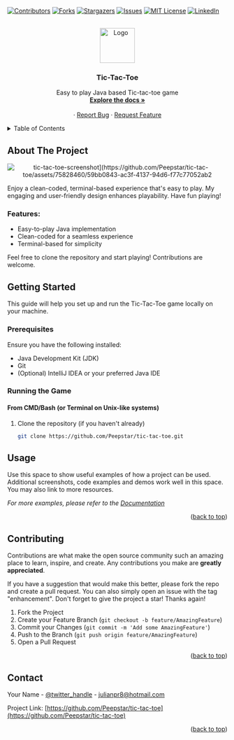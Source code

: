 <!-- Improved compatibility of back to top link: See: https://github.com/othneildrew/Best-README-Template/pull/73 -->
<a name="readme-top"></a>
<!--
*** Thanks for checking out the Best-README-Template. If you have a suggestion
*** that would make this better, please fork the repo and create a pull request
*** or simply open an issue with the tag "enhancement".
*** Don't forget to give the project a star!
*** Thanks again! Now go create something AMAZING! :D
-->



<!-- PROJECT SHIELDS -->
<!--
*** I'm using markdown "reference style" links for readability.
*** Reference links are enclosed in brackets [ ] instead of parentheses ( ).
*** See the bottom of this document for the declaration of the reference variables
*** for contributors-url, forks-url, etc. This is an optional, concise syntax you may use.
*** https://www.markdownguide.org/basic-syntax/#reference-style-links
-->
[![Contributors][contributors-shield]][contributors-url]
[![Forks][forks-shield]][forks-url]
[![Stargazers][stars-shield]][stars-url]
[![Issues][issues-shield]][issues-url]
[![MIT License][license-shield]][license-url]
[![LinkedIn][linkedin-shield]][linkedin-url]



<!-- PROJECT LOGO -->
<br />
<div align="center">
  <a href="https://github.com/Peepstar/tic-tac-toe">
    <img src="https://github.com/Peepstar/tic-tac-toe/assets/75828460/357dec3f-3589-468d-a18a-c858091313f7" alt="Logo" width="80" height="80">
  </a>


<h3 align="center">Tic-Tac-Toe</h3>

  <p align="center">
    Easy to play Java based Tic-tac-toe game
    <br />
    <a href="https://github.com/Peepstar/tic-tac-toe/blob/main/README.md"><strong>Explore the docs »</strong></a>
    <br />
    <br />
    ·
    <a href="https://github.com/Peepstar/tic-tac-toe/issues">Report Bug</a>
    ·
    <a href="https://github.com/Peepstar/tic-tac-toe/issues">Request Feature</a>
  </p>
</div>



<!-- TABLE OF CONTENTS -->
<details>
  <summary>Table of Contents</summary>
  <ol>
    <li>
      <a href="#about-the-project">About The Project</a>
    </li>
    <li>
      <a href="#getting-started">Getting Started</a>
      <ul>
        <li><a href="#prerequisites">Prerequisites</a></li>
        <li><a href="#installation">Installation</a></li>
      </ul>
    </li>
    <li><a href="#usage">Usage</a></li>
    <li><a href="#roadmap">Roadmap</a></li>
    <li><a href="#contributing">Contributing</a></li>
    <li><a href="#license">License</a></li>
    <li><a href="#contact">Contact</a></li>
    <li><a href="#acknowledgments">Acknowledgments</a></li>
  </ol>
</details>



<!-- ABOUT THE PROJECT -->
## About The Project

<p align="center">
  <img src="https://github.com/Peepstar/tic-tac-toe/assets/75828460/1e990594-a3ed-4674-8482-71432eaa0436" alt="tic-tac-toe-screenshot](https://github.com/Peepstar/tic-tac-toe/assets/75828460/59bb0843-ac3f-4137-94d6-f77c77052ab2">
</p>

<p>
Enjoy a clean-coded, terminal-based experience that's easy to play. My engaging and user-friendly design  enhances playability. Have fun playing!
</p>

<h3>Features:</h3>
<ul>
  <li>Easy-to-play Java implementation</li>
  <li>Clean-coded for a seamless experience</li>
  <li>Terminal-based for simplicity</li>
</ul>

<p>Feel free to clone the repository and start playing! Contributions are welcome.</p>








<!-- GETTING STARTED -->
## Getting Started

This guide will help you set up and run the Tic-Tac-Toe game locally on your machine.

### Prerequisites

Ensure you have the following installed:

- Java Development Kit (JDK)
- Git
- (Optional) IntelliJ IDEA or your preferred Java IDE

### Running the Game

#### From CMD/Bash (or Terminal on Unix-like systems)

1. Clone the repository (if you haven't already)
   ```bash
   git clone https://github.com/Peepstar/tic-tac-toe.git

<!-- USAGE EXAMPLES -->
## Usage

Use this space to show useful examples of how a project can be used. Additional screenshots, code examples and demos work well in this space. You may also link to more resources.

_For more examples, please refer to the [Documentation](https://example.com)_

<p align="right">(<a href="#readme-top">back to top</a>)</p>



<!-- CONTRIBUTING -->
## Contributing

Contributions are what make the open source community such an amazing place to learn, inspire, and create. Any contributions you make are **greatly appreciated**.

If you have a suggestion that would make this better, please fork the repo and create a pull request. You can also simply open an issue with the tag "enhancement".
Don't forget to give the project a star! Thanks again!

1. Fork the Project
2. Create your Feature Branch (`git checkout -b feature/AmazingFeature`)
3. Commit your Changes (`git commit -m 'Add some AmazingFeature'`)
4. Push to the Branch (`git push origin feature/AmazingFeature`)
5. Open a Pull Request

<p align="right">(<a href="#readme-top">back to top</a>)</p>





<!-- CONTACT -->
## Contact

Your Name - [@twitter_handle](https://twitter.com/twitter_handle) - julianpr8@hotmail.com

Project Link: [https://github.com/Peepstar/tic-tac-toe](https://github.com/Peepstar/tic-tac-toe)

<p align="right">(<a href="#readme-top">back to top</a>)</p>






<!-- MARKDOWN LINKS & IMAGES -->
<!-- https://www.markdownguide.org/basic-syntax/#reference-style-links -->
[contributors-shield]: https://img.shields.io/github/contributors/Peepstar/tic-tac-toe.svg?style=for-the-badge
[contributors-url]: https://github.com/Peepstar/tic-tac-toe/graphs/contributors
[forks-shield]: https://img.shields.io/github/forks/Peepstar/tic-tac-toe.svg?style=for-the-badge
[forks-url]: https://github.com/Peepstar/tic-tac-toe/network/members
[stars-shield]: https://img.shields.io/github/stars/Peepstar/tic-tac-toe.svg?style=for-the-badge
[stars-url]: https://github.com/Peepstar/tic-tac-toe/stargazers
[issues-shield]: https://img.shields.io/github/issues/Peepstar/tic-tac-toe.svg?style=for-the-badge
[issues-url]: https://github.com/Peepstar/tic-tac-toe/issues
[license-shield]: https://img.shields.io/github/license/Peepstar/tic-tac-toe.svg?style=for-the-badge
[license-url]: https://github.com/Peepstar/tic-tac-toe/blob/master/LICENSE.txt
[linkedin-shield]: https://img.shields.io/badge/-LinkedIn-black.svg?style=for-the-badge&logo=linkedin&colorB=555
[linkedin-url]: https://linkedin.com/in/julian-peña-java
[product-screenshot]: images/screenshot.png

